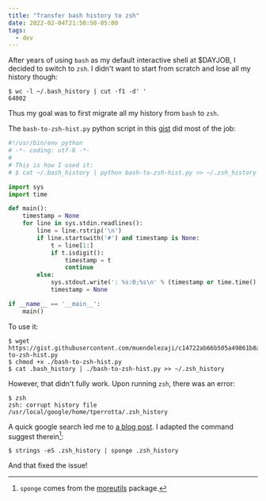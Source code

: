 ```yaml
---
title: "Transfer bash history to zsh"
date: 2022-02-04T21:58:50-05:00
tags:
  - dev
---
```


After years of using `bash` as my default interactive shell at $DAYJOB,
I decided to switch to `zsh`. I didn't want to start from scratch and lose all
my history though:

```shell
$ wc -l ~/.bash_history | cut -f1 -d' '
64002
```

Thus my goal was to first migrate all my history from `bash` to `zsh`.

The `bash-to-zsh-hist.py` python script in this
[gist](https://gist.github.com/muendelezaji/c14722ab66b505a49861b8a74e52b274)
did most of the job:

```python
#!/usr/bin/env python
# -*- coding: utf-8 -*-
#
# This is how I used it:
# $ cat ~/.bash_history | python bash-to-zsh-hist.py >> ~/.zsh_history

import sys
import time

def main():
    timestamp = None
    for line in sys.stdin.readlines():
        line = line.rstrip('\n')
        if line.startswith('#') and timestamp is None:
            t = line[1:]
            if t.isdigit():
                timestamp = t
                continue
        else:
            sys.stdout.write(': %s:0;%s\n' % (timestamp or time.time(), line))
            timestamp = None

if __name__ == '__main__':
    main()
```

To use it:

```shell
$ wget https://gist.githubusercontent.com/muendelezaji/c14722ab66b505a49861b8a74e52b274/raw/49f0fb7f661bdf794742257f58950d209dd6cb62/bash-to-zsh-hist.py
$ chmod +x ./bash-to-zsh-hist.py
$ cat .bash_history | ./bash-to-zsh-hist.py >> ~/.zsh_history
```

However, that didn't fully work. Upon running `zsh`, there was an error:

```shell
$ zsh
zsh: corrupt history file /usr/local/google/home/tperrotta/.zsh_history
```

A quick google search led me to [a blog post](https://shapeshed.com/zsh-corrupt-history-file/). I adapted the command suggest therein[^1]:

```shell
$ strings -eS .zsh_history | sponge .zsh_history
```

And that fixed the issue!

[^1]: `sponge` comes from the [moreutils](https://joeyh.name/code/moreutils/) package.
